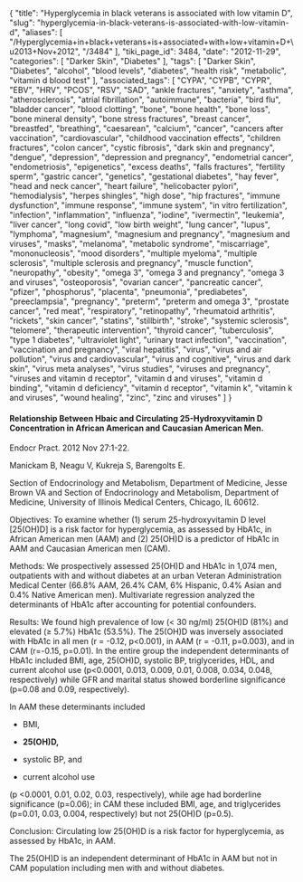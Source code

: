 {
    "title": "Hyperglycemia in black veterans is associated with low vitamin D",
    "slug": "hyperglycemia-in-black-veterans-is-associated-with-low-vitamin-d",
    "aliases": [
        "/Hyperglycemia+in+black+veterans+is+associated+with+low+vitamin+D+\u2013+Nov+2012",
        "/3484"
    ],
    "tiki_page_id": 3484,
    "date": "2012-11-29",
    "categories": [
        "Darker Skin",
        "Diabetes"
    ],
    "tags": [
        "Darker Skin",
        "Diabetes",
        "alcohol",
        "blood levels",
        "diabetes",
        "health risk",
        "metabolic",
        "vitamin d blood test"
    ],
    "associated_tags": [
        "CYPA",
        "CYPB",
        "CYPR",
        "EBV",
        "HRV",
        "PCOS",
        "RSV",
        "SAD",
        "ankle fractures",
        "anxiety",
        "asthma",
        "atherosclerosis",
        "atrial fibrillation",
        "autoimmune",
        "bacteria",
        "bird flu",
        "bladder cancer",
        "blood clotting",
        "bone",
        "bone health",
        "bone loss",
        "bone mineral density",
        "bone stress fractures",
        "breast cancer",
        "breastfed",
        "breathing",
        "caesarean",
        "calcium",
        "cancer",
        "cancers after vaccination",
        "cardiovascular",
        "childhood vaccination effects",
        "children fractures",
        "colon cancer",
        "cystic fibrosis",
        "dark skin and pregnancy",
        "dengue",
        "depression",
        "depression and pregnancy",
        "endometrial cancer",
        "endometriosis",
        "epigenetics",
        "excess deaths",
        "falls fractures",
        "fertility sperm",
        "gastric cancer",
        "genetics",
        "gestational diabetes",
        "hay fever",
        "head and neck cancer",
        "heart failure",
        "helicobacter pylori",
        "hemodialysis",
        "herpes shingles",
        "high dose",
        "hip fractures",
        "immune dysfunction",
        "immune response",
        "immune system",
        "in vitro fertilization",
        "infection",
        "inflammation",
        "influenza",
        "iodine",
        "ivermectin",
        "leukemia",
        "liver cancer",
        "long covid",
        "low birth weight",
        "lung cancer",
        "lupus",
        "lymphoma",
        "magnesium",
        "magnesium and pregnancy",
        "magnesium and viruses",
        "masks",
        "melanoma",
        "metabolic syndrome",
        "miscarriage",
        "mononucleosis",
        "mood disorders",
        "multiple myeloma",
        "multiple sclerosis",
        "multiple sclerosis and pregnancy",
        "muscle function",
        "neuropathy",
        "obesity",
        "omega 3",
        "omega 3 and pregnancy",
        "omega 3 and viruses",
        "osteoporosis",
        "ovarian cancer",
        "pancreatic cancer",
        "pfizer",
        "phosphorus",
        "placenta",
        "pneumonia",
        "prediabetes",
        "preeclampsia",
        "pregnancy",
        "preterm",
        "preterm and omega 3",
        "prostate cancer",
        "red meat",
        "respiratory",
        "retinopathy",
        "rheumatoid arthritis",
        "rickets",
        "skin cancer",
        "statins",
        "stillbirth",
        "stroke",
        "systemic sclerosis",
        "telomere",
        "therapeutic intervention",
        "thyroid cancer",
        "tuberculosis",
        "type 1 diabetes",
        "ultraviolet light",
        "urinary tract infection",
        "vaccination",
        "vaccination and pregnancy",
        "viral hepatitis",
        "virus",
        "virus and air pollution",
        "virus and cardiovascular",
        "virus and cognitive",
        "virus and dark skin",
        "virus meta analyses",
        "virus studies",
        "viruses and pregnancy",
        "viruses and vitamin d receptor",
        "vitamin d and viruses",
        "vitamin d binding",
        "vitamin d deficiency",
        "vitamin d receptor",
        "vitamin k",
        "vitamin k and viruses",
        "wound healing",
        "zinc",
        "zinc and viruses"
    ]
}


#### Relationship Between Hbaic and Circulating 25-Hydroxyvitamin D Concentration in African American and Caucasian American Men.

Endocr Pract. 2012 Nov 27:1-22. 

Manickam B, Neagu V, Kukreja S, Barengolts E.

Section of Endocrinology and Metabolism, Department of Medicine, Jesse Brown VA and Section of Endocrinology and Metabolism, Department of Medicine, University of Illinois Medical Centers, Chicago, IL 60612.

Objectives: To examine whether (1) serum 25-hydroxyvitamin D level <span>[25(OH)D]</span> is a risk factor for hyperglycemia, as assessed by HbA1c, in African American men (AAM) and (2) 25(OH)D is a predictor of HbA1c in AAM and Caucasian American men (CAM).

Methods: We prospectively assessed 25(OH)D and HbA1c in 1,074 men, outpatients with and without diabetes at an urban Veteran Administration Medical Center (66.8% AAM, 26.4% CAM, 6% Hispanic, 0.4% Asian and 0.4% Native American men). Multivariate regression analyzed the determinants of HbA1c after accounting for potential confounders.

Results: We found high prevalence of low (< 30 ng/ml) 25(OH)D (81%) and elevated (≥ 5.7%) HbA1c (53.5%). The 25(OH)D was inversely associated with HbA1c in all men (r = -0.12, p<0.001), in AAM (r = -0.11, p=0.003), and in CAM (r=-0.15, p=0.01). In the entire group the independent determinants of HbA1c included BMI, age, 25(OH)D, systolic BP, triglycerides, HDL, and current alcohol use (p<0.0001, 0.013, 0.009, 0.01, 0.008, 0.034, 0.048, respectively) while GFR and marital status showed borderline significance (p=0.08 and 0.09, respectively). 

In AAM these determinants included 

* BMI, 

*  **25(OH)D,** 

* systolic BP, and 

* current alcohol use 

(p <0.0001, 0.01, 0.02, 0.03, respectively), while age had borderline significance (p=0.06); in CAM these included BMI, age, and triglycerides (p=0.01, 0.03, 0.004, respectively) but not 25(OH)D (p=0.5).

Conclusion: Circulating low 25(OH)D is a risk factor for hyperglycemia, as assessed by HbA1c, in AAM. 

The 25(OH)D is an independent determinant of HbA1c in AAM but not in CAM population including men with and without diabetes.